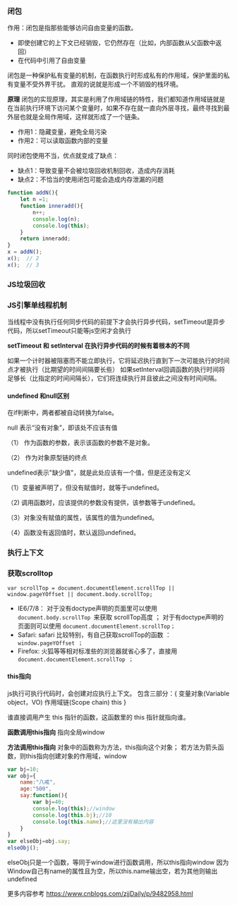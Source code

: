 ### 闭包
作用：闭包是指那些能够访问自由变量的函数。
- 即使创建它的上下文已经销毁，它仍然存在（比如，内部函数从父函数中返回）
- 在代码中引用了自由变量

闭包是一种保护私有变量的机制，在函数执行时形成私有的作用域，保护里面的私有变量不受外界干扰。
直观的说就是形成一个不销毁的栈环境。

**原理**
闭包的实现原理，其实是利用了作用域链的特性，我们都知道作用域链就是在当前执行环境下访问某个变量时，如果不存在就一直向外层寻找，最终寻找到最外层也就是全局作用域，这样就形成了一个链条。

- 作用1：隐藏变量，避免全局污染
- 作用2：可以读取函数内部的变量
  
同时闭包使用不当，优点就变成了缺点：
- 缺点1：导致变量不会被垃圾回收机制回收，造成内存消耗
- 缺点2：不恰当的使用闭包可能会造成内存泄漏的问题

```javascript
function addN(){
    let n =1;
    function inneradd(){
        n++;
        console.log(n);
        console.log(this);
    }
    return inneradd;
}
x = addN();
x();  // 2
x();  // 3
```

### JS垃圾回收


### JS引擎单线程机制
当线程中没有执行任何同步代码的前提下才会执行异步代码，setTimeout是异步代码，所以setTimeout只能等js空闲才会执行


**setTimeout 和 setInterval 在执行异步代码的时候有着根本的不同**

如果一个计时器被阻塞而不能立即执行，它将延迟执行直到下一次可能执行的时间点才被执行（比期望的时间间隔要长些）
如果setInterval回调函数的执行时间将足够长（比指定的时间间隔长），它们将连续执行并且彼此之间没有时间间隔。







#### undefined 和null区别
在if判断中，两者都被自动转换为false。

null 表示“没有对象”，即该处不应该有值

（1） 作为函数的参数，表示该函数的参数不是对象。

（2） 作为对象原型链的终点

undefined表示"缺少值"，就是此处应该有一个值，但是还没有定义

（1）变量被声明了，但没有赋值时，就等于undefined。

（2) 调用函数时，应该提供的参数没有提供，该参数等于undefined。

（3）对象没有赋值的属性，该属性的值为undefined。

（4）函数没有返回值时，默认返回undefined。



### 执行上下文





### 获取scrolltop
```var scrollTop = document.documentElement.scrollTop || window.pageYOffset || document.body.scrollTop;```

- IE6/7/8： 
对于没有doctype声明的页面里可以使用  ```document.body.scrollTop ```来获取 scrollTop高度 ； 
对于有doctype声明的页面则可以使用 ```document.documentElement.scrollTop； ```
- Safari: 
safari 比较特别，有自己获取scrollTop的函数 ： ```window.pageYOffset ； ```
- Firefox: 
火狐等等相对标准些的浏览器就省心多了，直接用 ```document.documentElement.scrollTop ；```


#### this指向
js执行可执行代码时，会创建对应执行上下文。
包含三部分：{
    变量对象(Variable object，VO)
    作用域链(Scope chain)
    this
}

谁直接调用产生 this 指针的函数，这函数里的 this 指针就指向谁。

**函数调用this指向**
指向全局window

**方法调用this指向**
对象中的函数称为方法，this指向这个对象；
若方法为箭头函数，则this指向创建对象的作用域，window

```javascript
var bj=10;
var obj={
    name:"八戒",
    age:"500",
    say:function(){
        var bj=40;
        console.log(this);//window
        console.log(this.bj);//10
        console.log(this.name);//这里没有输出内容
    }
}
var elseObj=obj.say;
elseObj();
```
elseObj只是一个函数，等同于window进行函数调用，所以this指向window
因为Window自己有name的属性且为空，所以this.name输出空，若为其他则输出undefined


更多内容参考
https://www.cnblogs.com/zjjDaily/p/9482958.html

